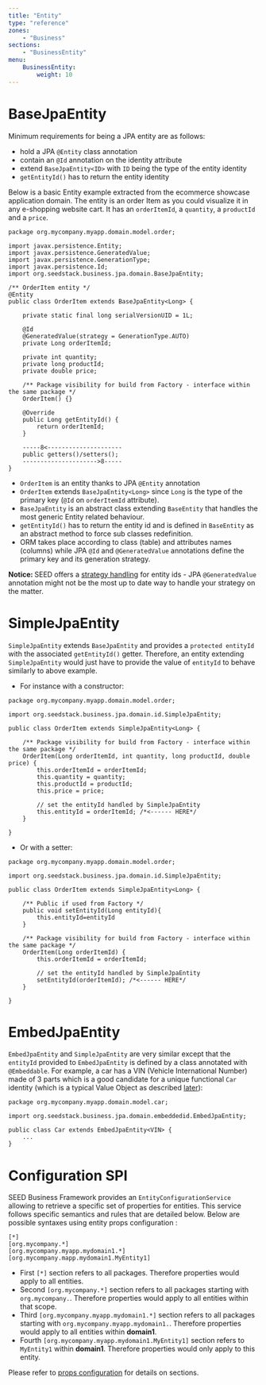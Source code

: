 ```yaml
---
title: "Entity"
type: "reference"
zones:
    - "Business"
sections:
    - "BusinessEntity"
menu:
    BusinessEntity:
        weight: 10
---
```


# BaseJpaEntity

Minimum requirements for being a JPA entity are as follows:

- hold a JPA `@Entity` class annotation 
- contain an `@Id` annotation on the identity attribute 
- extend `BaseJpaEntity<ID>` with `ID` being the type of the entity identity
- `getEntityId()` has to return the entity identity
  
Below is a basic Entity example extracted from the ecommerce showcase application domain. The entity is an order Item as 
you could visualize it in any e-shopping website cart. It has an `orderItemId`, a `quantity`, a `productId` and a `price`.

```
package org.mycompany.myapp.domain.model.order;

import javax.persistence.Entity;
import javax.persistence.GeneratedValue;
import javax.persistence.GenerationType;
import javax.persistence.Id;
import org.seedstack.business.jpa.domain.BaseJpaEntity;

/** OrderItem entity */
@Entity
public class OrderItem extends BaseJpaEntity<Long> {
	
	private static final long serialVersionUID = 1L;

	@Id
	@GeneratedValue(strategy = GenerationType.AUTO)
	private Long orderItemId;

	private int quantity;
	private long productId;
	private double price;

	/** Package visibility for build from Factory - interface within the same package */
	OrderItem() {}
	
	@Override
	public Long getEntityId() {
		return orderItemId;
	}
	
	-----8<---------------------
	public getters()/setters();
	--------------------->8-----
}
```

- `OrderItem` is an entity thanks to JPA `@Entity` annotation
- `OrderItem` extends `BaseJpaEntity<Long>` since `Long` is the type of the primary key (`@Id` on `orderItemId` attribute).
- `BaseJpaEntity` is an abstract class extending `BaseEntity` that handles the most generic Entity related behaviour. 
- `getEntityId()` has to return the entity id and is defined in `BaseEntity` as an abstract method to force sub classes 
redefinition.
- ORM takes place according to class (table) and attributes names (columns) while JPA `@Id` and `@GeneratedValue` 
annotations define the primary key and its generation strategy.

<div class="callout callout-info">
<strong>Notice: </strong>SEED offers a
<a href="#!/business-doc/hands-on-domain/factory#entity-identity-management">strategy handling</a> for entity
ids - JPA <code>@GeneratedValue</code> annotation might not be the most up to date way to handle your strategy
on the matter.
</div>

# SimpleJpaEntity

`SimpleJpaEntity` extends `BaseJpaEntity` and provides a `protected entityId` with the associated `getEntityId()` getter. 
Therefore, an entity extending `SimpleJpaEntity` would just have to provide the value of `entityId` to behave similarly 
to above example.

- For instance with a constructor:

```
package org.mycompany.myapp.domain.model.order;

import org.seedstack.business.jpa.domain.id.SimpleJpaEntity;

public class OrderItem extends SimpleJpaEntity<Long> {

	/** Package visibility for build from Factory - interface within the same package */
	OrderItem(Long orderItemId, int quantity, long productId, double price) {
		this.orderItemId = orderItemId;
		this.quantity = quantity;            
		this.productId = productId;
		this.price = price;
		
		// set the entityId handled by SimpleJpaEntity
		this.entityId = orderItemId; /*<------ HERE*/
	}

}		
```

- Or with a setter:
```
package org.mycompany.myapp.domain.model.order;

import org.seedstack.business.jpa.domain.id.SimpleJpaEntity;

public class OrderItem extends SimpleJpaEntity<Long> {

	/** Public if used from Factory */
	public void setEntityId(Long entityId){
		this.entityId=entityId
	}
	
	/** Package visibility for build from Factory - interface within the same package */
	OrderItem(Long orderItemId) {
		this.orderItemId = orderItemId;	

		// set the entityId handled by SimpleJpaEntity
		setEntityId(orderItemId); /*<------ HERE*/
	}

}
```

# EmbedJpaEntity

`EmbedJpaEntity` and `SimpleJpaEntity` are very similar except that the `entityId` provided to `EmbedJpaEntity` 
is defined by a class annotated with `@Embeddable`. For example, a car has a VIN (Vehicle International Number) 
made of 3 parts which is a good candidate for a unique functional `Car` identity (which is a typical Value Object 
as described [later](#!/business-doc/hands-on-domain/value-object#example-2---vin)):

```
package org.mycompany.myapp.domain.model.car;

import org.seedstack.business.jpa.domain.embeddedid.EmbedJpaEntity;

public class Car extends EmbedJpaEntity<VIN> {
    ...
}
```

# Configuration SPI

SEED Business Framework provides an `EntityConfigurationService` allowing to retrieve a specific set of properties for 
entities. This service follows specific semantics and rules that are detailed below.
Below are possible syntaxes using entity props configuration :

```
[*]
[org.mycompany.*]
[org.mycompany.myapp.mydomain1.*]
[org.mycompany.mapp.mydomain1.MyEntity1]
```

* First  `[*]` section refers to all packages. Therefore properties would apply to all entities.
* Second `[org.mycompany.*]` section refers to all packages starting with `org.mycompany.`. Therefore properties would apply
to all entities within that scope.
* Third  `[org.mycompany.myapp.mydomain1.*]` section refers to all packages starting with `org.mycompany.myapp.mydomain1.`.
Therefore properties would apply to all entities within **domain1**.
* Fourth `[org.mycompany.myapp.mydomain1.MyEntity1]` section refers to `MyEntity1` within **domain1**. Therefore properties
would only apply to this entity.

Please refer to [props configuration](#!/seed-doc/core/configuration) for details on sections.
